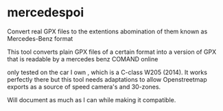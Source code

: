 # mercedespoi
Convert real GPX files to the extentions abomination of them known as Mercedes-Benz format 

This tool converts plain GPX files of a certain format into a version of GPX that is readable by a mercedes benz COMAND online 

only tested on the car I own , which is a C-class W205 (2014).  It works perfectly there but this tool needs adaptations to allow Openstreetmap exports
as a source of speed camera's and 30-zones.

Will document as much as I can while making it compatible.
